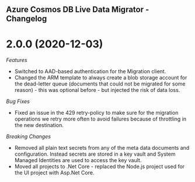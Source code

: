 ## Azure Cosmos DB Live Data Migrator - Changelog

<a name="2.0.0"></a>

# 2.0.0 (2020-12-03)

*Features*

* Switched to AAD-based authentication for the Migration client.
* Changed the ARM template to always create a blob storage account for the dead-letter queue (documents that could not be migrated for some reason) - this was optional before - but injected the risk of data loss.

*Bug Fixes*

* Fixed an issue in the 429 retry-policy to make sure for the migration operations we retry more often to avoid failures because of throttling in the new destination.

*Breaking Changes*

* Removed all plain text secrets from any of the meta data documents and configuration. Instead secrets are stored in a key vault and System Managed Identities are used to access the key vault.
* Moved all projects to .Net Core - replaced the Node.js project used for the UI project with Asp.Net Core.
